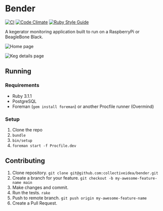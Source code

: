 # Bender

[![CI](https://github.com/collectiveidea/bender/actions/workflows/ci.yml/badge.svg)](https://github.com/collectiveidea/bender/actions/workflows/ci.yml)
[![Code Climate](https://codeclimate.com/github/collectiveidea/bender.png)](https://codeclimate.com/github/collectiveidea/bender)
[![Ruby Style Guide](https://img.shields.io/badge/code_style-standard-brightgreen.svg)](https://github.com/testdouble/standard)

A kegerator monitoring application built to run on a RaspberryPi or BeagleBone Black.

![Home page](http://i.imgur.com/wBebZEB.png)

![Keg details page](http://i.imgur.com/oMi5kKF.png)

## Running

### Requirements

* Ruby 3.1.1
* PostgreSQL
* Foreman (`gem install foreman`) or another Procfile runner (Overmind)

### Setup

1. Clone the repo
2. `bundle`
3. `bin/setup`
6. `foreman start -f Procfile.dev`

## Contributing

1. Clone repository. `git clone git@github.com:collectiveidea/bender.git`
2. Create a branch for your feature. `git checkout -b my-awesome-feature-name main`
3. Make changes and commit.
4. Run the tests. `rake`
5. Push to remote branch. `git push origin my-awesome-feature-name`
6. Create a Pull Request.